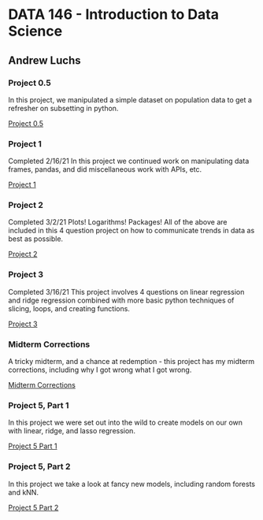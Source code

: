 # DATA 146 - Introduction to Data Science
## Andrew Luchs

### Project 0.5
In this project, we manipulated a simple dataset on population data to get a refresher on subsetting in python.

[Project 0.5](Project_0.5.md)


### Project 1
Completed 2/16/21
In this project we continued work on manipulating data frames, pandas, and did miscellaneous work with APIs, etc.

[Project 1](Project_1.md)


### Project 2
Completed 3/2/21
Plots! Logarithms! Packages! All of the above are included in this 4 question project on how to communicate trends in data as best as possible.

[Project 2](Project_2.md)

### Project 3
Completed 3/16/21 
This project involves 4 questions on linear regression and ridge regression combined with more basic python techniques of slicing, loops, and creating functions.

[Project 3](Project_3.md)

### Midterm Corrections
A tricky midterm, and a chance at redemption - this project has my midterm corrections, including why I got wrong what I got wrong.

[Midterm Corrections](Midterm_Corrections.md)

### Project 5, Part 1
In this project we were set out into the wild to create models on our own with linear, ridge, and lasso regression.

[Project 5 Part 1](Project_5_Part_1.md)

### Project 5, Part 2
In this project we take a look at fancy new models, including random forests and kNN.

[Project 5 Part 2](Project_5_Part_2.md)
